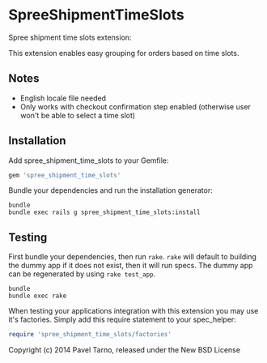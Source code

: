 SpreeShipmentTimeSlots
======================

Spree shipment time slots extension:

This extension enables easy grouping for orders based on time slots.

Notes
-----
- English locale file needed
- Only works with checkout confirmation step enabled 
  (otherwise user won't be able to select a time slot)

Installation
------------

Add spree_shipment_time_slots to your Gemfile:

```ruby
gem 'spree_shipment_time_slots'
```

Bundle your dependencies and run the installation generator:

```shell
bundle
bundle exec rails g spree_shipment_time_slots:install
```

Testing
-------

First bundle your dependencies, then run `rake`. `rake` will default to building the dummy app if it does not exist, then it will run specs. The dummy app can be regenerated by using `rake test_app`.

```shell
bundle
bundle exec rake
```

When testing your applications integration with this extension you may use it's factories.
Simply add this require statement to your spec_helper:

```ruby
require 'spree_shipment_time_slots/factories'
```

Copyright (c) 2014 Pavel Tarno, released under the New BSD License
